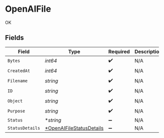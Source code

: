 # OpenAIFile

OK


## Fields

| Field                                                                      | Type                                                                       | Required                                                                   | Description                                                                |
| -------------------------------------------------------------------------- | -------------------------------------------------------------------------- | -------------------------------------------------------------------------- | -------------------------------------------------------------------------- |
| `Bytes`                                                                    | *int64*                                                                    | :heavy_check_mark:                                                         | N/A                                                                        |
| `CreatedAt`                                                                | *int64*                                                                    | :heavy_check_mark:                                                         | N/A                                                                        |
| `Filename`                                                                 | *string*                                                                   | :heavy_check_mark:                                                         | N/A                                                                        |
| `ID`                                                                       | *string*                                                                   | :heavy_check_mark:                                                         | N/A                                                                        |
| `Object`                                                                   | *string*                                                                   | :heavy_check_mark:                                                         | N/A                                                                        |
| `Purpose`                                                                  | *string*                                                                   | :heavy_check_mark:                                                         | N/A                                                                        |
| `Status`                                                                   | **string*                                                                  | :heavy_minus_sign:                                                         | N/A                                                                        |
| `StatusDetails`                                                            | [*OpenAIFileStatusDetails](../../models/shared/openaifilestatusdetails.md) | :heavy_minus_sign:                                                         | N/A                                                                        |
